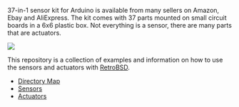 37-in-1 sensor kit for Arduino is available from many sellers
on Amazon, Ebay and AliExpress. The kit comes with 37 parts
mounted on small circuit boards in a 6x6 plastic box.
Not everything is a sensor, there are many parts that are actuators.

![](https://raw.githubusercontent.com/wiki/sergev/RetroBSD-and-37-Sensor-Kit/binaries/37-in-1-sensor-kit.jpg)

This repository is a collection of examples and information on
how to use the sensors and actuators with [RetroBSD](http://retrobsd.org).

* [Directory Map](https://github.com/sergev/RetroBSD-and-37-Sensor-Kit/wiki/Home)
* [Sensors](https://github.com/sergev/RetroBSD-and-37-Sensor-Kit/wiki/Sensors)
* [Actuators](https://github.com/sergev/RetroBSD-and-37-Sensor-Kit/wiki/Actuators)

